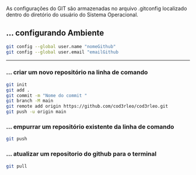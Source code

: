 As configurações do GIT são armazenadas no arquivo .gitconfig localizado dentro do diretório do usuário do Sistema Operacional.

## ... configurando Ambiente
 ```bash
git config --global user.name "nomeGithub"
git config --global user.email "emailGithub
```

---

### ... criar um novo repositório na linha de comando

```bash
git init
git add .
git commit -m "Nome do commit "
git branch -M main
git remote add origin https://github.com/cod3rleo/cod3rleo.git
git push -u origin main
```

### ... empurrar um repositório existente da linha de comando

```bash
git push
```

### ... atualizar um repositorio do github para o terminal

```bash
git pull
```
